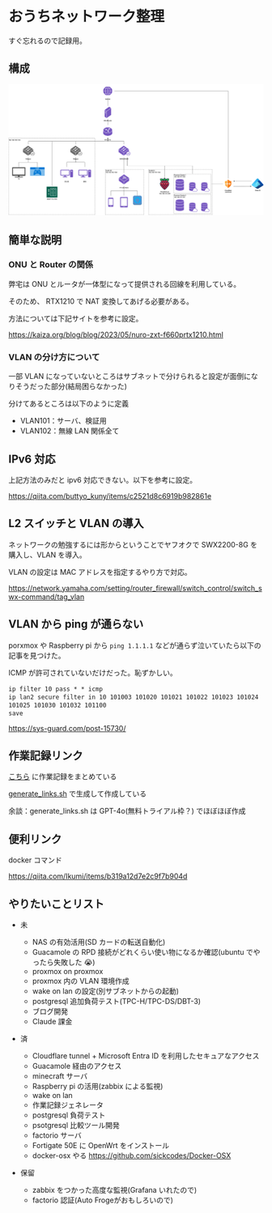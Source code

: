 ﻿# おうちネットワーク整理

すぐ忘れるので記録用。

## 構成

![](./ouchi.drawio.png)

## 簡単な説明

### ONU と Router の関係

弊宅は ONU とルータが一体型になって提供される回線を利用している。

そのため、 RTX1210 で NAT 変換してあげる必要がある。

方法については下記サイトを参考に設定。

https://kaiza.org/blog/blog/2023/05/nuro-zxt-f660prtx1210.html

### VLAN の分け方について

一部 VLAN になっていないところはサブネットで分けられると設定が面倒になりそうだった部分(結局困らなかった)

分けてあるところは以下のように定義

- VLAN101：サーバ、検証用
- VLAN102：無線 LAN 関係全て

## IPv6 対応

上記方法のみだと ipv6 対応できない。以下を参考に設定。

https://qiita.com/buttyo_kuny/items/c2521d8c6919b982861e

## L2 スイッチと VLAN の導入

ネットワークの勉強するには形からということでヤフオクで SWX2200-8G を購入し、VLAN を導入。

VLAN の設定は MAC アドレスを指定するやり方で対応。

https://network.yamaha.com/setting/router_firewall/switch_control/switch_swx-command/tag_vlan

## VLAN から ping が通らない

porxmox や Raspberry pi から `ping 1.1.1.1` などが通らず泣いていたら以下の記事を見つけた。

ICMP が許可されていないだけだった。恥ずかしい。

```config
ip filter 10 pass * * icmp
ip lan2 secure filter in 10 101003 101020 101021 101022 101023 101024 101025 101030 101032 101100
save
```

https://sys-guard.com/post-15730/

## 作業記録リンク

[こちら](links.md) に作業記録をまとめている

[generate_links.sh](generate_link.sh) で生成して作成している

余談：generate_links.sh は GPT-4o(無料トライアル枠？) でほぼほぼ作成

## 便利リンク

docker コマンド

https://qiita.com/Ikumi/items/b319a12d7e2c9f7b904d

## やりたいことリスト

- 未

  - NAS の有効活用(SD カードの転送自動化)
  - Guacamole の RPD 接続がどれくらい使い物になるか確認(ubuntu でやったら失敗した 😭)
  - proxmox on proxmox
  - proxmox 内の VLAN 環境作成
  - wake on lan の設定(別サブネットからの起動)
  - postgresql 追加負荷テスト(TPC-H/TPC-DS/DBT-3)
  - ブログ開発
  - Claude 課金

- 済

  - Cloudflare tunnel + Microsoft Entra ID を利用したセキュアなアクセス
  - Guacamole 経由のアクセス
  - minecraft サーバ
  - Raspberry pi の活用(zabbix による監視)
  - wake on lan
  - 作業記録ジェネレータ
  - postgresql 負荷テスト
  - psotgresql 比較ツール開発
  - factorio サーバ
  - Fortigate 50E に OpenWrt をインストール
  - docker-osx やる https://github.com/sickcodes/Docker-OSX

- 保留
  - zabbix をつかった高度な監視(Grafana いれたので)
  - factorio 認証(Auto Frogeがおもしろいので)
